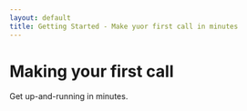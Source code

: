 ```yaml
---
layout: default
title: Getting Started - Make yuor first call in minutes
---
```




# Making your first call

Get up-and-running in minutes.
